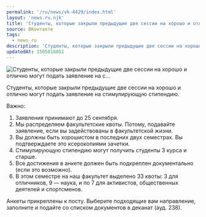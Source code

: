 ```yaml
---
permalink: '/ru/news/vk-4429/index.html'
layout: 'news.ru.njk'
title: 'Студенты, которые закрыли предыдущие две сессии на хорошо и отлично могут подать заявление на с'
source: ВКонтакте
tags:
  - news_ru
description: 'Студенты, которые закрыли предыдущие две сессии на хорошо и отлично могут подать заявление на с…'
updatedAt: 1505818851
---
```

![Студенты, которые закрыли предыдущие две сессии на хорошо и отлично могут подать заявление на с…](https://sun9-49.userapi.com/impf/c836330/v836330609/5b51a/plyogW3Jrzw.jpg?size=1280x800&quality=96&sign=1f4674cc207474bcb089bdefa803290f&c_uniq_tag=1l2mixUesqvKfJsp3Y4m0oWuXEmykmSViYiC5ZHrPS4&type=album)

Студенты, которые закрыли предыдущие две сессии на хорошо и отлично могут подать заявление на стимулирующую стипендию.

Важно:
1. Заявления принимают до 25 сентября.
2. Мы распределяем факультетские квоты. Потому, подавайте заявление, если вы задействованы в факультетской жизни.
3. Вы должны быть хорошистом в последних двух семестрах. Вы подтверждаете это ксерокопиями зачетки.
4. Стимулирующую стипендию могут получить студенты 3 курса и старше.
5. Все достижения в анкете должен быть подкреплен документально (если это возможно).
6. В этом семестре на наш факультет выделено 33 квоты: 3 для отличников, 9 — наука, и по 7 для активистов, общественных деятелей и спортсменов.

Анкеты прикреплены к посту. Выберите подходящие вам направление, заполните и подайте со списком документов в деканат (ауд. 238).
